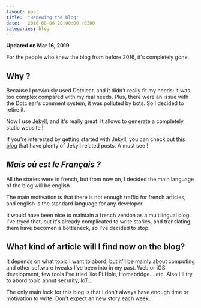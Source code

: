 ```yaml
---
layout: post
title:  "Renewing the blog"
date:   2016-08-06 20:00:00 +0200
categories: blog
---
```


**Updated on Mar 16, 2019**

For the people who knew the blog from before 2016, it's completely gone.

## Why ?

Because I previously used Dotclear, and it didn't really fit my needs: it was too complex compared with my real needs.
Plus, there were an issue with the Dotclear's comment system, it was polluted by bots.
So I decided to retire it.

<!--more-->

Now I use [Jekyll][jekyll], and it's really great. It allows to generate a completely static website !

If you're interested by getting started with Jekyll, you can check out [this blog][sylvain-blog] that have plenty of Jekyll related posts. A must see !

## *Mais où est le Français ?*

All the stories were in french, but from now on, I decided the main language of the blog will be english.

The main motivation is that there is not enough traffic for french articles, and english is the standard language for any developer.

It would have been nice to maintain a french version as a multilingual blog. I've tryed that, but it's already complicated to write stories, and translating them have becomen a bottleneck, so I've decided to stop.

## What kind of article will I find now on the blog?

It depends on what topic I want to abord, but it'll be mainly about computing and other software tweaks I've been into in my past. Web or iOS development, few tools I've tried like Pi.Hole, Homebridge... etc. Also I'll try to abord topic about security, IoT...

The only main lock for this blog is that I don't always have enough time or motivation to write. Don't expect an new story each week.


[jekyll]: https://jekyllrb.com
[sylvain-blog]: https://www.sylvaindurand.org
